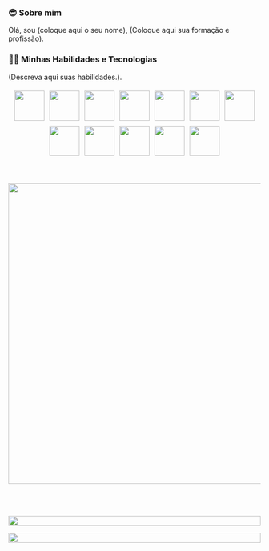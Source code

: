 
### 😎 **Sobre mim**  
Olá, sou (coloque aqui o seu nome), (Coloque aqui sua formação e profissão).



<!--
<p align="center">
  <a href="https://youtube.com/@MenteMaker?sub_confirmation=1">
    <img src="https://img.shields.io/badge/Inscreva--se-no%20YouTube-red?logo=youtube&style=for-the-badge" width="220">
  </a>
</p>

![YouTube Subscribers](https://img.shields.io/youtube/channel/subscribers/UCdHR_M4vqK1rtKo56RMQ9tQ?style=social)
-->

<!--
![YouTube Views](https://img.shields.io/youtube/channel/views/UCdHR_M4vqK1rtKo56RMQ9tQ?style=social)
-->

<!--
### 🌐 **Minhas Redes Sociais**  
Coloque aqui as informações de redes sociais:
-->

### 🧑‍💻 **Minhas Habilidades e Tecnologias**  
(Descreva aqui suas habilidades.).

<div style="display: flex; flex-wrap: wrap; justify-content: center;">

 <!-- Coloque aqui as imagens e gifs -->

  <img src="https://techstack-generator.vercel.app/docker-icon.svg" width="60" style="margin: 5px;">
  <img src="https://techstack-generator.vercel.app/github-icon.svg" width="60" style="margin: 5px;">
  <img src="https://www.vectorlogo.zone/logos/linux/linux-icon.svg" width="60" style="margin: 5px;">
  <img src="https://www.vectorlogo.zone/logos/w3_html5/w3_html5-icon.svg" width="60" style="margin: 5px;">
  <img src="https://www.vectorlogo.zone/logos/w3_css/w3_css-official.svg" width="60" style="margin: 5px;">
  <img src="https://techstack-generator.vercel.app/js-icon.svg" width="60" style="margin: 5px;">
  <img src="https://techstack-generator.vercel.app/ts-icon.svg" width="60" style="margin: 5px;">
  <img src="https://techstack-generator.vercel.app/java-icon.svg" width="60" style="margin: 5px;">
  <img src="https://techstack-generator.vercel.app/mysql-icon.svg" width="60" style="margin: 5px;">
  <img src="https://www.vectorlogo.zone/logos/docker/docker-official.svg" width="60" style="margin: 5px;">
  <img src="https://techstack-generator.vercel.app/raspberrypi-icon.svg" width="60" style="margin: 5px;">
  <img src="https://techstack-generator.vercel.app/cpp-icon.svg" width="60" style="margin: 5px;">
  <img src="https://media.giphy.com/media/v1.Y2lkPTc5MGIyZDRkYWg4MWU5cGx0MnJjOWdzZTVxNG5mdDJoMWxicmQ2Z3k1N25kYm9idCZlcD12MV9pbnRlcm5hbF9naWZfY2F0cyZjdD1n/sTzAXLbAnZ5NvpHd6m/giphy.gif" width="600" style="margin: 50px;">



</div>

<p align="center">
  <img src="https://i.imgur.com/dBaSKWF.gif" height="20" width="100%">
</p>


<p align="center">
  <img src="https://i.imgur.com/dBaSKWF.gif" height="20" width="100%">
</p>


<br><br>



